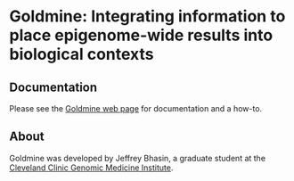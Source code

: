# Goldmine: Integrating information to place epigenome-wide results into biological contexts

## Documentation
Please see the [Goldmine web page](http://jeffbhasin.github.io/goldmine) for documentation and a how-to.

##  About
Goldmine was developed by Jeffrey Bhasin, a graduate student at the [Cleveland Clinic Genomic Medicine Institute](http://www.lerner.ccf.org/gmi/).
